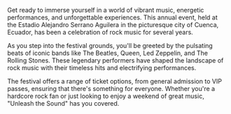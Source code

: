 Get ready to immerse yourself in a world of vibrant music, energetic performances, and unforgettable experiences. This annual event, held at the Estadio Alejandro Serrano Aguilera in the picturesque city of Cuenca, Ecuador, has been a celebration of rock music for several years.

As you step into the festival grounds, you'll be greeted by the pulsating beats of iconic bands like The Beatles, Queen, Led Zeppelin, and The Rolling Stones. These legendary performers have shaped the landscape of rock music with their timeless hits and electrifying performances.

The festival offers a range of ticket options, from general admission to VIP passes, ensuring that there's something for everyone. Whether you're a hardcore rock fan or just looking to enjoy a weekend of great music, "Unleash the Sound" has you covered.
